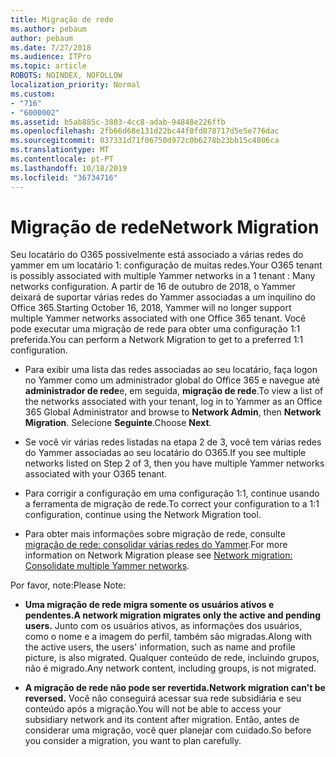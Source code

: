 ```yaml
---
title: Migração de rede
ms.author: pebaum
author: pebaum
ms.date: 7/27/2018
ms.audience: ITPro
ms.topic: article
ROBOTS: NOINDEX, NOFOLLOW
localization_priority: Normal
ms.custom:
- "716"
- "6000002"
ms.assetid: b5ab885c-3803-4cc8-adab-94848e226ffb
ms.openlocfilehash: 2fb66d68e131d22bc44f0fd878717d5e5e776dac
ms.sourcegitcommit: 037331d71f06750d972c0b6278b23bb15c4806ca
ms.translationtype: MT
ms.contentlocale: pt-PT
ms.lasthandoff: 10/18/2019
ms.locfileid: "36734716"
---
```

# <a name="network-migration"></a><span data-ttu-id="a0b59-102">Migração de rede</span><span class="sxs-lookup"><span data-stu-id="a0b59-102">Network Migration</span></span>

<span data-ttu-id="a0b59-103">Seu locatário do O365 possivelmente está associado a várias redes do yammer em um locatário 1: configuração de muitas redes.</span><span class="sxs-lookup"><span data-stu-id="a0b59-103">Your O365 tenant is possibly associated with multiple Yammer networks in a 1 tenant : Many networks configuration.</span></span> <span data-ttu-id="a0b59-104">A partir de 16 de outubro de 2018, o Yammer deixará de suportar várias redes do Yammer associadas a um inquilino do Office 365.</span><span class="sxs-lookup"><span data-stu-id="a0b59-104">Starting October 16, 2018, Yammer will no longer support multiple Yammer networks associated with one Office 365 tenant.</span></span> <span data-ttu-id="a0b59-105">Você pode executar uma migração de rede para obter uma configuração 1:1 preferida.</span><span class="sxs-lookup"><span data-stu-id="a0b59-105">You can perform a Network Migration to get to a preferred 1:1 configuration.</span></span>
  
- <span data-ttu-id="a0b59-106">Para exibir uma lista das redes associadas ao seu locatário, faça logon no Yammer como um administrador global do Office 365 e navegue até **administrador de rede**e, em seguida, **migração de rede**.</span><span class="sxs-lookup"><span data-stu-id="a0b59-106">To view a list of the networks associated with your tenant, log in to Yammer as an Office 365 Global Administrator and browse to **Network Admin**, then **Network Migration**.</span></span> <span data-ttu-id="a0b59-107">Selecione **Seguinte**.</span><span class="sxs-lookup"><span data-stu-id="a0b59-107">Choose **Next**.</span></span>

- <span data-ttu-id="a0b59-108">Se você vir várias redes listadas na etapa 2 de 3, você tem várias redes do Yammer associadas ao seu locatário do O365.</span><span class="sxs-lookup"><span data-stu-id="a0b59-108">If you see multiple networks listed on Step 2 of 3, then you have multiple Yammer networks associated with your O365 tenant.</span></span>

- <span data-ttu-id="a0b59-109">Para corrigir a configuração em uma configuração 1:1, continue usando a ferramenta de migração de rede.</span><span class="sxs-lookup"><span data-stu-id="a0b59-109">To correct your configuration to a 1:1 configuration, continue using the Network Migration tool.</span></span>

- <span data-ttu-id="a0b59-110">Para obter mais informações sobre migração de rede, consulte [migração de rede: consolidar várias redes do Yammer](https://docs.microsoft.com/yammer/configure-your-yammer-network/consolidate-multiple-yammer-networks).</span><span class="sxs-lookup"><span data-stu-id="a0b59-110">For more information on Network Migration please see [Network migration: Consolidate multiple Yammer networks](https://docs.microsoft.com/yammer/configure-your-yammer-network/consolidate-multiple-yammer-networks).</span></span>

<span data-ttu-id="a0b59-111">Por favor, note:</span><span class="sxs-lookup"><span data-stu-id="a0b59-111">Please Note:</span></span>
  
- <span data-ttu-id="a0b59-112">**Uma migração de rede migra somente os usuários ativos e pendentes.**</span><span class="sxs-lookup"><span data-stu-id="a0b59-112">**A network migration migrates only the active and pending users.**</span></span> <span data-ttu-id="a0b59-113">Junto com os usuários ativos, as informações dos usuários, como o nome e a imagem do perfil, também são migradas.</span><span class="sxs-lookup"><span data-stu-id="a0b59-113">Along with the active users, the users' information, such as name and profile picture, is also migrated.</span></span> <span data-ttu-id="a0b59-114">Qualquer conteúdo de rede, incluindo grupos, não é migrado.</span><span class="sxs-lookup"><span data-stu-id="a0b59-114">Any network content, including groups, is not migrated.</span></span>

- <span data-ttu-id="a0b59-115">**A migração de rede não pode ser revertida.**</span><span class="sxs-lookup"><span data-stu-id="a0b59-115">**Network migration can't be reversed.**</span></span> <span data-ttu-id="a0b59-116">Você não conseguirá acessar sua rede subsidiária e seu conteúdo após a migração.</span><span class="sxs-lookup"><span data-stu-id="a0b59-116">You will not be able to access your subsidiary network and its content after migration.</span></span> <span data-ttu-id="a0b59-117">Então, antes de considerar uma migração, você quer planejar com cuidado.</span><span class="sxs-lookup"><span data-stu-id="a0b59-117">So before you consider a migration, you want to plan carefully.</span></span>
